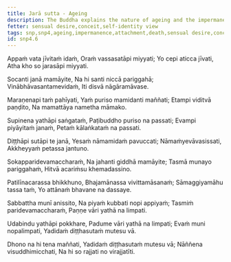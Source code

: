 ```yaml
---
title: Jarā sutta - Ageing
description: The Buddha explains the nature of ageing and the impermanence of life in these verses, as well as the state of an Arahant.
fetter: sensual desire,conceit,self-identity view
tags: snp,snp4,ageing,impermanence,attachment,death,sensual desire,conceit,self-identity view,arahant
id: snp4.6
---
```


Appaṁ vata jīvitaṁ idaṁ,
Oraṁ vassasatāpi miyyati;
Yo cepi aticca jīvati,
Atha kho so jarasāpi miyyati.

Socanti janā mamāyite,
Na hi santi niccā pariggahā;
Vinābhāvasantamevidaṁ,
Iti disvā nāgāramāvase.

Maraṇenapi taṁ pahīyati,
Yaṁ puriso mamidanti maññati;
Etampi viditvā paṇḍito,
Na mamattāya nametha māmako.

Supinena yathāpi saṅgataṁ,
Paṭibuddho puriso na passati;
Evampi piyāyitaṁ janaṁ,
Petaṁ kālaṅkataṁ na passati.

Diṭṭhāpi sutāpi te janā,
Yesaṁ nāmamidaṁ pavuccati;
Nāmaṁyevāvasissati,
Akkheyyaṁ petassa jantuno.

Sokapparidevamaccharaṁ,
Na jahanti giddhā mamāyite;
Tasmā munayo pariggahaṁ,
Hitvā acariṁsu khemadassino.

Patilīnacarassa bhikkhuno,
Bhajamānassa vivittamāsanaṁ;
Sāmaggiyamāhu tassa taṁ,
Yo attānaṁ bhavane na dassaye.

Sabbattha munī anissito,
Na piyaṁ kubbati nopi appiyaṁ;
Tasmiṁ paridevamaccharaṁ,
Paṇṇe vāri yathā na limpati.

Udabindu yathāpi pokkhare,
Padume vāri yathā na limpati;
Evaṁ muni nopalimpati,
Yadidaṁ diṭṭhasutaṁ mutesu vā.

Dhono na hi tena maññati,
Yadidaṁ diṭṭhasutaṁ mutesu vā;
Nāññena visuddhimicchati,
Na hi so rajjati no virajjatīti.